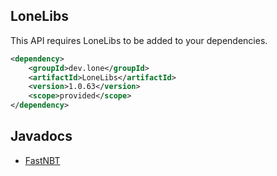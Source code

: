 
## LoneLibs

This API requires LoneLibs to be added to your dependencies.

```xml
<dependency>
    <groupId>dev.lone</groupId>
    <artifactId>LoneLibs</artifactId>
    <version>1.0.63</version>
    <scope>provided</scope>
</dependency>
```


## Javadocs
- [FastNBT](https://lonedev6.github.io/FastNBT/)
